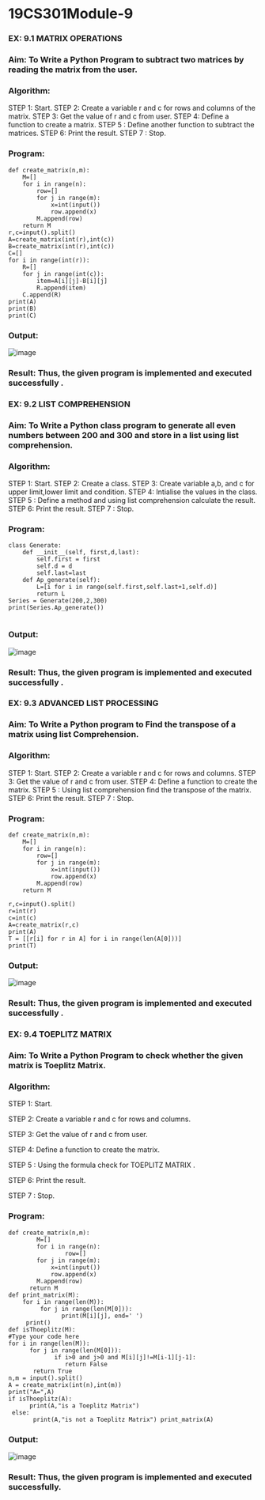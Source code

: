 # 19CS301Module-9
### EX: 9.1  MATRIX OPERATIONS

### Aim: To Write a Python Program to subtract two matrices by reading the matrix from the user.

### Algorithm:

STEP 1: Start.
STEP 2: Create a variable r and c for rows and columns of the matrix.
STEP 3: Get the value of r and c from user.
STEP 4: Define a function to create a matrix.
STEP 5 : Define another function to subtract the matrices.
STEP 6: Print the result.
STEP 7 : Stop.

### Program:
```
def create_matrix(n,m):
    M=[]
    for i in range(n):
        row=[]
        for j in range(m):
            x=int(input())
            row.append(x)
        M.append(row)
    return M
r,c=input().split()
A=create_matrix(int(r),int(c))
B=create_matrix(int(r),int(c))
C=[]
for i in range(int(r)):
    R=[]
    for j in range(int(c)):
        item=A[i][j]-B[i][j]
        R.append(item)
    C.append(R)
print(A)
print(B)
print(C)
```
### Output:
![image](https://github.com/user-attachments/assets/b1125b13-d26e-4404-acce-7dd2c1d2011c)

### Result: Thus, the given program is implemented and executed successfully .

### EX: 9.2 LIST COMPREHENSION

### Aim: To Write a Python class program to generate all even numbers between 200 and 300 and store in a list using list comprehension.

### Algorithm:
STEP 1: Start.
STEP 2: Create a class.
STEP 3: Create variable a,b, and c for upper limit,lower limit and condition.
STEP 4: Intialise the values in the class.
STEP 5 : Define a method and using list comprehension calculate the result.
STEP 6: Print the result.
STEP 7 : Stop.

### Program:
```
class Generate:
    def __init__(self, first,d,last):
        self.first = first
        self.d = d
        self.last=last
    def Ap_generate(self):
        L=[i for i in range(self.first,self.last+1,self.d)]
        return L
Series = Generate(200,2,300)
print(Series.Ap_generate())


```
### Output:
 ![image](https://github.com/user-attachments/assets/a9707d46-2d47-4472-a6b3-b407a6f6ef71)

### Result: Thus, the given program is implemented and executed successfully .

### EX: 9.3 ADVANCED LIST PROCESSING

### Aim: To Write a Python program to Find the transpose of a matrix using list Comprehension.

### Algorithm:

STEP 1: Start.
STEP 2: Create a variable r and c for rows and columns. 
STEP 3: Get the value of r and c from user.
STEP 4: Define a function to create the matrix.
STEP 5 : Using list comprehension find the transpose of the matrix.
STEP 6: Print the result.
STEP 7 : Stop.

### Program:
```
def create_matrix(n,m):
    M=[]
    for i in range(n):
        row=[]
        for j in range(m):
            x=int(input())
            row.append(x)
        M.append(row)
    return M
    
r,c=input().split()
r=int(r)
c=int(c)
A=create_matrix(r,c)
print(A)
T = [[r[i] for r in A] for i in range(len(A[0]))]
print(T)

```
### Output:
![image](https://github.com/user-attachments/assets/411a227a-f44d-4b1a-b489-c7592dddbb67)

### Result: Thus, the given program is implemented and executed successfully .
 


### EX: 9.4       TOEPLITZ MATRIX
### Aim: To Write a Python Program to check whether the given matrix is Toeplitz Matrix.


### Algorithm:
STEP 1: Start.

STEP 2: Create a variable r and c for rows and columns.

STEP 3: Get the value of r and c from user.

STEP 4: Define a function to create the matrix.

STEP 5 : Using the formula check for TOEPLITZ MATRIX .

STEP 6: Print the result.

STEP 7 : Stop.


### Program:
```
def create_matrix(n,m):
        M=[]
        for i in range(n):
                row=[]
        for j in range(m):
            x=int(input())
            row.append(x)
        M.append(row)
      return M
def print_matrix(M):
    for i in range(len(M)):
         for j in range(len(M[0])):
               print(M[i][j], end=' ')
     print()
def isThoeplitz(M):
#Type your code here
for i in range(len(M)):
      for j in range(len(M[0])):
             if i>0 and j>0 and M[i][j]!=M[i-1][j-1]:
                return False
       return True
n,m = input().split()
A = create_matrix(int(n),int(m))
print("A=",A)
if isThoeplitz(A):
      print(A,"is a Toeplitz Matrix")
 else:
       print(A,"is not a Toeplitz Matrix") print_matrix(A)
```
### Output:

![image](https://github.com/user-attachments/assets/0fb8f81b-ab07-4b3e-b273-035a0f38566d)

### Result: Thus, the given program is implemented and executed successfully.
 


